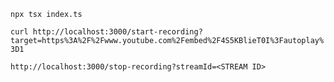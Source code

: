 `npx tsx index.ts`

`curl http://localhost:3000/start-recording?target=https%3A%2F%2Fwww.youtube.com%2Fembed%2F4S5KBlieT0I%3Fautoplay%3D1`

`http://localhost:3000/stop-recording?streamId=<STREAM ID>`